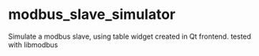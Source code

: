 # modbus_slave_simulator
Simulate a modbus slave, using table widget created in Qt frontend. tested with libmodbus

